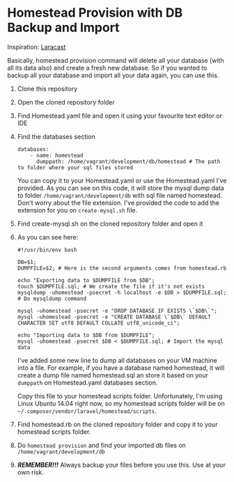 # Homestead Provision with DB Backup and Import

Inspiration: [Laracast](https://laracasts.com/forum/?p=2038-vagrant-provision-databases-from-shell-script/0)

Basically, homestead provision command will delete all your database (with all its data also) and create a fresh new database. So if you wanted to backup all your database and import all your data again, you can use this.

 1. Clone this repository
 2. Open the cloned repository folder
 3. Find Homestead.yaml file and open it using your favourite text editor or IDE
 4. Find the databases section
 
    ```
    databases:
        - name: homestead
          dumppath: /home/vagrant/development/db/homestead # The path to folder where your sql files stored
    ```
    You can copy it to your Homestead.yaml or use the Homestead.yaml I've provided. As you can see on this code, it will store the mysql dump data to folder `/home/vagrant/development/db` with sql file named homestead. Don't worry about the file extension. I've provided the code to add the extension for you on `create-mysql.sh` file.
 
 5. Find create-mysql.sh on the cloned repository folder and open it
 6. As you can see here:
    ```
    #!/usr/bin/env bash

    DB=$1;
    DUMPFILE=$2; # Here is the second arguments comes from homestead.rb
    
    echo "Exporting data to $DUMPFILE from $DB";
    touch $DUMPFILE.sql; # We create the file if it's not exists
    mysqldump -uhomestead -psecret -h localhost -e $DB > $DUMPFILE.sql; # Do mysqldump command
    
    mysql -uhomestead -psecret -e "DROP DATABASE IF EXISTS \`$DB\`";
    mysql -uhomestead -psecret -e "CREATE DATABASE \`$DB\` DEFAULT CHARACTER SET utf8 DEFAULT COLLATE utf8_unicode_ci";
    
    echo "Importing data to $DB from $DUMPFILE";
    mysql -uhomestead -psecret $DB < $DUMPFILE.sql; # Import the mysql data
    ```
    I've added some new line to dump all databases on your VM machine into a file. For example, if you have a database named homestead, it will create a dump file named homestead.sql an store it based on your `dumppath` on Homestead.yaml databases section.
    
    Copy this file to your homestead scripts folder. Unfortunately, I'm using Linux Ubuntu 14.04 right now, so my homestead scripts folder will be on `~/.composer/vendor/laravel/homestead/scripts`.
 7. Find homestead.rb on the cloned repository folder and copy it to your homestead scripts folder.
 8. Do `homestead provision` and find your imported db files on `/home/vagrant/development/db`
 9. ***REMEMBER!!!*** Always backup your files before you use this. Use at your own risk.
